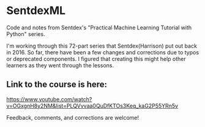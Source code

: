 # SentdexML
Code and notes from Sentdex's "Practical Machine Learning Tutorial with Python" series. 

I'm working through this 72-part series that Sentdex(Harrison) put out back in 2016. So far, there have been a few changes and corrections due to typos or deprecated components. I figured that creating this might help other learners as they went through the lessons. 

## Link to the course is here:

https://www.youtube.com/watch?v=OGxgnH8y2NM&list=PLQVvvaa0QuDfKTOs3Keq_kaG2P55YRn5v

Feedback, comments, and corrections are welcome!
